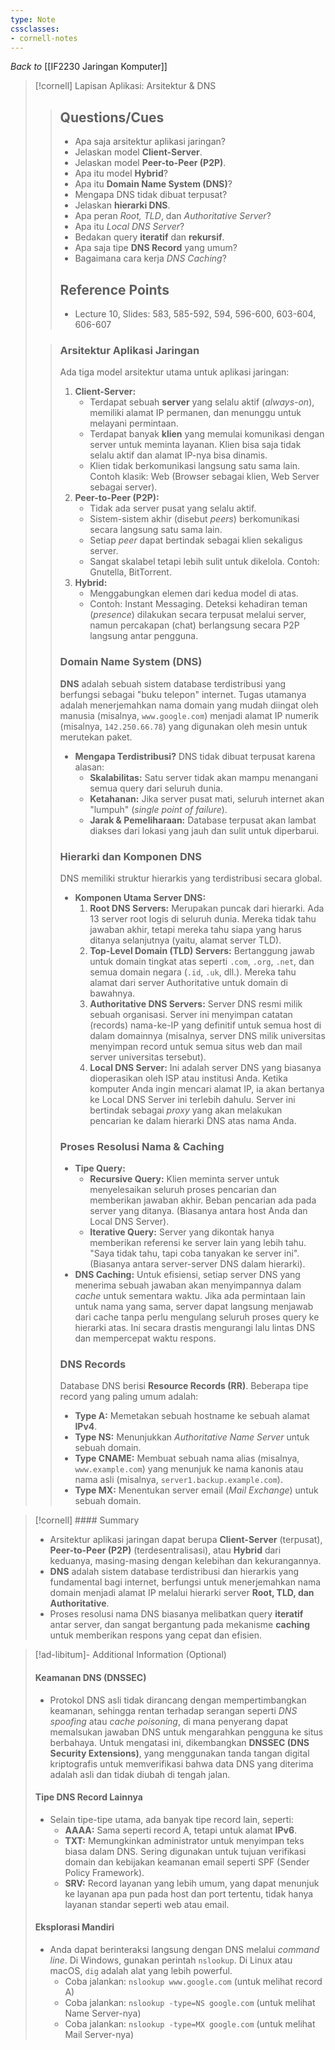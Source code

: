 ```yaml
---
type: Note
cssclasses:
- cornell-notes
---
```


_Back to_ [[IF2230 Jaringan Komputer]]

> [!cornell] Lapisan Aplikasi: Arsitektur & DNS
> 
> > ## Questions/Cues
> > 
> > - Apa saja arsitektur aplikasi jaringan?
> > - Jelaskan model **Client-Server**.
> > - Jelaskan model **Peer-to-Peer (P2P)**.
> > - Apa itu model **Hybrid**?
> > - Apa itu **Domain Name System (DNS)**?
> > - Mengapa DNS tidak dibuat terpusat?
> > - Jelaskan **hierarki DNS**.
> > - Apa peran _Root, TLD_, dan _Authoritative Server_?
> > - Apa itu _Local DNS Server_?
> > - Bedakan query **iteratif** dan **rekursif**.
> > - Apa saja tipe **DNS Record** yang umum?
> > - Bagaimana cara kerja _DNS Caching_?
> > 
> > ## Reference Points
> > 
> > - Lecture 10, Slides: 583, 585-592, 594, 596-600, 603-604, 606-607
> 
> > ### Arsitektur Aplikasi Jaringan
> > 
> > Ada tiga model arsitektur utama untuk aplikasi jaringan:
> > 
> > 1. **Client-Server:**
> >     - Terdapat sebuah **server** yang selalu aktif (_always-on_), memiliki alamat IP permanen, dan menunggu untuk melayani permintaan.
> >     - Terdapat banyak **klien** yang memulai komunikasi dengan server untuk meminta layanan. Klien bisa saja tidak selalu aktif dan alamat IP-nya bisa dinamis.
> >     - Klien tidak berkomunikasi langsung satu sama lain. Contoh klasik: Web (Browser sebagai klien, Web Server sebagai server).
> > 2. **Peer-to-Peer (P2P):**
> >     - Tidak ada server pusat yang selalu aktif.
> >     - Sistem-sistem akhir (disebut _peers_) berkomunikasi secara langsung satu sama lain.
> >     - Setiap _peer_ dapat bertindak sebagai klien sekaligus server.
> >     - Sangat skalabel tetapi lebih sulit untuk dikelola. Contoh: Gnutella, BitTorrent.
> > 3. **Hybrid:**
> >     - Menggabungkan elemen dari kedua model di atas.
> >     - Contoh: Instant Messaging. Deteksi kehadiran teman (_presence_) dilakukan secara terpusat melalui server, namun percakapan (chat) berlangsung secara P2P langsung antar pengguna.
> > 
> > ### Domain Name System (DNS)
> > 
> > **DNS** adalah sebuah sistem database terdistribusi yang berfungsi sebagai "buku telepon" internet. Tugas utamanya adalah menerjemahkan nama domain yang mudah diingat oleh manusia (misalnya, `www.google.com`) menjadi alamat IP numerik (misalnya, `142.250.66.78`) yang digunakan oleh mesin untuk merutekan paket.
> > 
> > - **Mengapa Terdistribusi?** DNS tidak dibuat terpusat karena alasan:
> >     - **Skalabilitas:** Satu server tidak akan mampu menangani semua query dari seluruh dunia.
> >     - **Ketahanan:** Jika server pusat mati, seluruh internet akan "lumpuh" (_single point of failure_).
> >     - **Jarak & Pemeliharaan:** Database terpusat akan lambat diakses dari lokasi yang jauh dan sulit untuk diperbarui.
> > 
> > ### Hierarki dan Komponen DNS
> > 
> > DNS memiliki struktur hierarkis yang terdistribusi secara global.
> > 
> > - **Komponen Utama Server DNS:**
> >     1. **Root DNS Servers:** Merupakan puncak dari hierarki. Ada 13 server root logis di seluruh dunia. Mereka tidak tahu jawaban akhir, tetapi mereka tahu siapa yang harus ditanya selanjutnya (yaitu, alamat server TLD).
> >     2. **Top-Level Domain (TLD) Servers:** Bertanggung jawab untuk domain tingkat atas seperti `.com`, `.org`, `.net`, dan semua domain negara (`.id`, `.uk`, dll.). Mereka tahu alamat dari server Authoritative untuk domain di bawahnya.
> >     3. **Authoritative DNS Servers:** Server DNS resmi milik sebuah organisasi. Server ini menyimpan catatan (records) nama-ke-IP yang definitif untuk semua host di dalam domainnya (misalnya, server DNS milik universitas menyimpan record untuk semua situs web dan mail server universitas tersebut).
> >     4. **Local DNS Server:** Ini adalah server DNS yang biasanya dioperasikan oleh ISP atau institusi Anda. Ketika komputer Anda ingin mencari alamat IP, ia akan bertanya ke Local DNS Server ini terlebih dahulu. Server ini bertindak sebagai _proxy_ yang akan melakukan pencarian ke dalam hierarki DNS atas nama Anda.
> > 
> > ### Proses Resolusi Nama & Caching
> > 
> > - **Tipe Query:**
> >     - **Recursive Query:** Klien meminta server untuk menyelesaikan seluruh proses pencarian dan memberikan jawaban akhir. Beban pencarian ada pada server yang ditanya. (Biasanya antara host Anda dan Local DNS Server).
> >     - **Iterative Query:** Server yang dikontak hanya memberikan referensi ke server lain yang lebih tahu. "Saya tidak tahu, tapi coba tanyakan ke server ini". (Biasanya antara server-server DNS dalam hierarki).
> > - **DNS Caching:** Untuk efisiensi, setiap server DNS yang menerima sebuah jawaban akan menyimpannya dalam _cache_ untuk sementara waktu. Jika ada permintaan lain untuk nama yang sama, server dapat langsung menjawab dari cache tanpa perlu mengulang seluruh proses query ke hierarki atas. Ini secara drastis mengurangi lalu lintas DNS dan mempercepat waktu respons.
> > 
> > ### DNS Records
> > 
> > Database DNS berisi **Resource Records (RR)**. Beberapa tipe record yang paling umum adalah:
> > 
> > - **Type A:** Memetakan sebuah hostname ke sebuah alamat **IPv4**.
> > - **Type NS:** Menunjukkan _Authoritative Name Server_ untuk sebuah domain.
> > - **Type CNAME:** Membuat sebuah nama alias (misalnya, `www.example.com`) yang menunjuk ke nama kanonis atau nama asli (misalnya, `server1.backup.example.com`).
> > - **Type MX:** Menentukan server email (_Mail Exchange_) untuk sebuah domain.

> [!cornell] #### Summary
> 
> - Arsitektur aplikasi jaringan dapat berupa **Client-Server** (terpusat), **Peer-to-Peer (P2P)** (terdesentralisasi), atau **Hybrid** dari keduanya, masing-masing dengan kelebihan dan kekurangannya.
> - **DNS** adalah sistem database terdistribusi dan hierarkis yang fundamental bagi internet, berfungsi untuk menerjemahkan nama domain menjadi alamat IP melalui hierarki server **Root, TLD, dan Authoritative**.
> - Proses resolusi nama DNS biasanya melibatkan query **iteratif** antar server, dan sangat bergantung pada mekanisme **caching** untuk memberikan respons yang cepat dan efisien.

> [!ad-libitum]- Additional Information (Optional)
> 
> #### Keamanan DNS (DNSSEC)
> 
> - Protokol DNS asli tidak dirancang dengan mempertimbangkan keamanan, sehingga rentan terhadap serangan seperti _DNS spoofing_ atau _cache poisoning_, di mana penyerang dapat memalsukan jawaban DNS untuk mengarahkan pengguna ke situs berbahaya. Untuk mengatasi ini, dikembangkan **DNSSEC (DNS Security Extensions)**, yang menggunakan tanda tangan digital kriptografis untuk memverifikasi bahwa data DNS yang diterima adalah asli dan tidak diubah di tengah jalan.
> 
> #### Tipe DNS Record Lainnya
> 
> - Selain tipe-tipe utama, ada banyak tipe record lain, seperti:
>     - **AAAA:** Sama seperti record A, tetapi untuk alamat **IPv6**.
>     - **TXT:** Memungkinkan administrator untuk menyimpan teks biasa dalam DNS. Sering digunakan untuk tujuan verifikasi domain dan kebijakan keamanan email seperti SPF (Sender Policy Framework).
>     - **SRV:** Record layanan yang lebih umum, yang dapat menunjuk ke layanan apa pun pada host dan port tertentu, tidak hanya layanan standar seperti web atau email.
> 
> #### Eksplorasi Mandiri
> 
> - Anda dapat berinteraksi langsung dengan DNS melalui _command line_. Di Windows, gunakan perintah `nslookup`. Di Linux atau macOS, `dig` adalah alat yang lebih powerful.
>     - Coba jalankan: `nslookup www.google.com` (untuk melihat record A)
>     - Coba jalankan: `nslookup -type=NS google.com` (untuk melihat Name Server-nya)
>     - Coba jalankan: `nslookup -type=MX google.com` (untuk melihat Mail Server-nya)